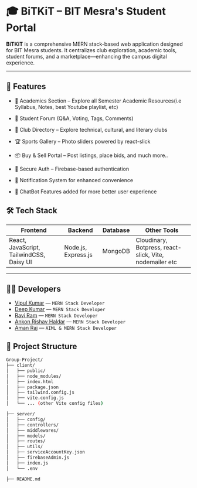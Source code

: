# 🎓 BiTKiT – BIT Mesra's Student Portal

**BiTKiT** is a comprehensive MERN stack-based web application designed for BIT Mesra students. It centralizes club exploration, academic tools, student forums, and a marketplace—enhancing the campus digital experience.

---

## 🚀 Features

- 🧠 Academics Section – Explore all Semester Academic Resources(i.e Syllabus, Notes, best Youtube playlist, etc)
  
- 🎯 Student Forum (Q&A, Voting, Tags, Comments)

- 👥 Club Directory – Explore technical, cultural, and literary clubs

- 🏆 Sports Gallery – Photo sliders powered by react-slick

- 📦 Buy & Sell Portal – Post listings, place bids, and much more..

- 🔐 Secure Auth – Firebase-based authentication

- 🔔 Notification System for enhanced convenience

- 🤖 ChatBot Features added for more better user experience

  

## 🛠️ Tech Stack

| Frontend          | Backend              | Database | Other Tools     |
|------------------|----------------------|----------|-----------------|
| React, JavaScript, TailwindCSS, Daisy UI | Node.js, Express.js | MongoDB  | Cloudinary, Botpress, react-slick, Vite, nodemailer etc|

---

## 👨‍💻 Developers

- [Vipul Kumar](https://www.linkedin.com/in/vipul-kumar-212445256/) — `MERN Stack Developer`  
- [Deep Kumar](https://www.linkedin.com/in/deep-kumar-081784222/) — `MERN Stack Developer`  
- [Ravi Ram](https://www.linkedin.com/in/ravi-ram-43451a249/) — `MERN Stack Developer`  
- [Ankon Rishav Haldar](https://www.linkedin.com/in/ankon-rishav-haldar-29b8951b3/) — `MERN Stack Developer`  
- [Aman Raj](https://www.linkedin.com/in/aman-raj-952943280/) — `AIML & MERN Stack Developer`

## 📁 Project Structure

```bash
Group-Project/
├── client/                  
│   ├── public/
│   ├── node_modules/
│   ├── index.html
│   ├── package.json
│   ├── tailwind.config.js
│   ├── vite.config.js
│   └── ... (other Vite config files)

├── server/                  
│   ├── config/              
│   ├── controllers/         
│   ├── middlewares/        
│   ├── models/              
│   ├── routes/              
│   ├── utils/              
│   ├── serviceAccountKey.json
│   ├── firebaseAdmin.js
│   ├── index.js             
│   └── .env

├── README.md



